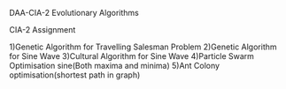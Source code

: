 DAA-CIA-2 Evolutionary Algorithms

CIA-2 Assignment

1)Genetic Algorithm for Travelling Salesman Problem
2)Genetic Algorithm for Sine Wave
3)Cultural Algorithm for Sine Wave
4)Particle Swarm Optimisation sine(Both maxima and minima)
5)Ant Colony optimisation(shortest path in graph)
